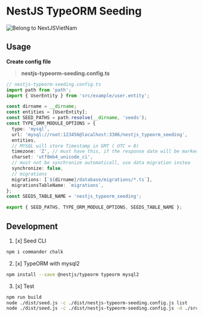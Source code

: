 # NestJS TypeORM Seeding

![Belong to NextJSVietNam](https://nextjsvietnam.com/themes/2022/src/assets/images/logo.png)

## Usage

**Create config file**

> **nestjs-typeorm-seeding.config.ts**

```ts
// nestjs-typeorm-seeding.config.ts
import path from 'path';
import { UserEntity } from 'src/example/user.entity';

const dirname = __dirname;
const entities = [UserEntity];
const SEED_PATHS = path.resolve(__dirname, 'seeds');
const TYPE_ORM_MODULE_OPTIONS = {
  type: 'mysql',
  url: 'mysql://root:123456@localhost:3306/nestjs_typeorm_seeding',
  entities,
  // MYSQL will store Timestamp in GMT ( UTC = 0)
  timezone: 'Z', // must have this, if the response date will be marked as current timezone
  charset: 'utf8mb4_unicode_ci',
  // must not be synchronize automaticall, use data migration instea
  synchronize: false,
  // migrations
  migrations: [`${dirname}/database/migrations/*.ts`],
  migrationsTableName: `migrations`,
};
const SEEDS_TABLE_NAME = 'nestjs_typeorm_seeding';

export { SEED_PATHS, TYPE_ORM_MODULE_OPTIONS, SEEDS_TABLE_NAME };
```

## Development

1. [x] Seed CLI

```sh
npm i commander chalk
```

2. [x] TypeORM with mysql2

```sh
npm install --save @nestjs/typeorm typeorm mysql2
```

3. [x] Test

```sh
npm run build
node ./dist/seed.js -c ./dist/nestjs-typeorm-seeding.config.js list
node ./dist/seed.js -c ./dist/nestjs-typeorm-seeding.config.js -d ./src/seeds generate users
```
